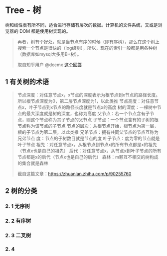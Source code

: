 # Tree - 树

树和线性表有所不同，适合进行存储有层次的数据。计算机的文件系统，又或是浏览器的 DOM 都是使用树实现的。

> 再者，树有个好处，就是当节点有序的时候（即有序树），那么在这个树上搜索一个节点是很快的（log级别），所以，现在的索引一般都是用各种树（数据库如mysql大多用B+树）。
>
> 取自知乎用户 @dccmx [这个回答](https://www.zhihu.com/question/20176446)



## 1 有关树的术语

> 节点深度：对任意节点x，x节点的深度表示为根节点到x节点的路径长度。所以根节点深度为0，第二层节点深度为1，以此类推
> 节点高度：对任意节点x，叶子节点到x节点的路径长度就是节点x的高度
> 树的深度：一棵树中节点的最大深度就是树的深度，也称为高度
> 父节点：若一个节点含有子节点，则这个节点称为其子节点的父节点
> 子节点：一个节点含有的子树的根节点称为该节点的子节点
> 节点的层次：从根节点开始，根节点为第一层，根的子节点为第二层，以此类推
> 兄弟节点：拥有共同父节点的节点互称为兄弟节点
> 度：节点的子树数目就是节点的度
> 叶子节点：度为零的节点就是叶子节点
> 祖先：对任意节点x，从根节点到节点x的所有节点都是x的祖先（节点x也是自己的祖先）
> 后代：对任意节点x，从节点x到叶子节点的所有节点都是x的后代（节点x也是自己的后代）
> 森林：m颗互不相交的树构成的集合就是森林
>
> 截自这篇文章：https://zhuanlan.zhihu.com/p/90255760

## 2 树的分类

### 2. 1 无序树

### 2. 2 有序树

### 2. 3 二叉树

### 2. 4 